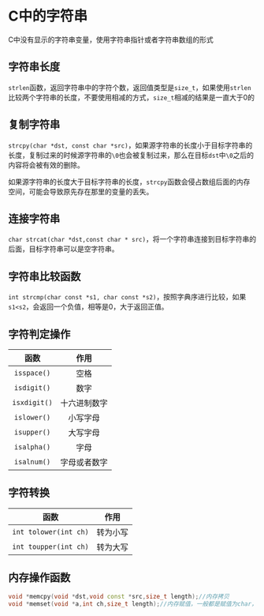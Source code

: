# C中的字符串

C中没有显示的字符串变量，使用字符串指针或者字符串数组的形式

## 字符串长度

`strlen`函数，返回字符串中的字符个数，返回值类型是`size_t`，如果使用`strlen`比较两个字符串的长度，不要使用相减的方式，`size_t`相减的结果是一直大于0的

## 复制字符串

`strcpy(char *dst, const char *src)`，如果源字符串的长度小于目标字符串的长度，复制过来的时候源字符串的`\0`也会被复制过来，那么在目标`dst`中`\0`之后的内容将会被有效的删除。

如果源字符串的长度大于目标字符串的长度，`strcpy`函数会侵占数组后面的内存空间，可能会导致原先存在那里的变量的丢失。

## 连接字符串

`char strcat(char *dst,const char * src)`，将一个字符串连接到目标字符串的后面，目标字符串可以是空字符串。

## 字符串比较函数

`int strcmp(char const *s1, char const *s2)`，按照字典序进行比较，如果`s1<s2`，会返回一个负值，相等是0，大于返回正值。

## 字符判定操作

|     函数     |     作用     |
| :----------: | :----------: |
| `isspace()`  |     空格     |
| `isdigit()`  |     数字     |
| `isxdigit()` | 十六进制数字 |
| `islower()`  |   小写字母   |
| `isupper()`  |   大写字母   |
| `isalpha()`  |     字母     |
| `isalnum()`  | 字母或者数字 |

## 字符转换

|         函数          |   作用   |
| :-------------------: | :------: |
| `int tolower(int ch)` | 转为小写 |
| `int toupper(int ch)` | 转为大写 |

## 内存操作函数

```C++
void *memcpy(void *dst,void const *src,size_t length);//内存拷贝
void *memset(void *a,int ch,size_t length);//内存赋值，一般都是赋值为char，int型也可以但是只能是0或者-1
```

